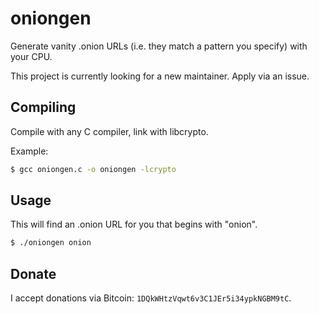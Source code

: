 oniongen
========

Generate vanity .onion URLs (i.e. they match a pattern you specify) with your CPU.

This project is currently looking for a new maintainer. Apply via an issue.

Compiling
---------

Compile with any C compiler, link with libcrypto.

Example:

```bash
$ gcc oniongen.c -o oniongen -lcrypto
```
  
Usage
-----

This will find an .onion URL for you that begins with "onion".
  
```bash
$ ./oniongen onion
```

Donate
------

I accept donations via Bitcoin: `1DQkWHtzVqwt6v3C1JEr5i34ypkNGBM9tC`.
